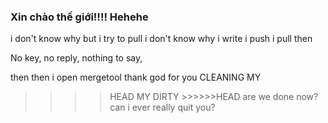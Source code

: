 ### Xin chào thế giới!!!! Hehehe
i don't know why
but i try
to pull
i don't know why
i write
i push
i pull
then

No key, no reply, nothing to say,

then
then
i open mergetool
thank god for you
CLEANING MY
>>>>HEAD
MY DIRTY >>>>>>HEAD
are we done now?
can i ever really quit you?
